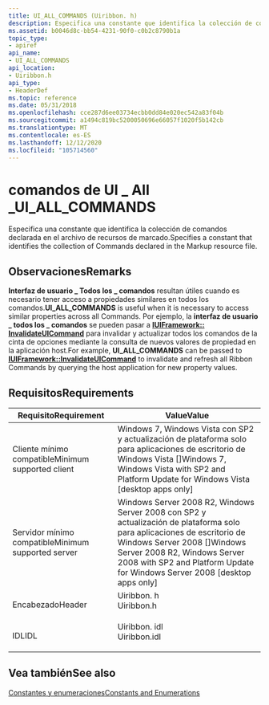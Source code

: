 ```yaml
---
title: UI_ALL_COMMANDS (Uiribbon. h)
description: Especifica una constante que identifica la colección de comandos declarada en el archivo de recursos de marcado.
ms.assetid: b0046d8c-bb54-4231-90f0-c0b2c8790b1a
topic_type:
- apiref
api_name:
- UI_ALL_COMMANDS
api_location:
- Uiribbon.h
api_type:
- HeaderDef
ms.topic: reference
ms.date: 05/31/2018
ms.openlocfilehash: cce287d6ee03734ecbb0dd84e020ec542a83f04b
ms.sourcegitcommit: a1494c819bc5200050696e66057f1020f5b142cb
ms.translationtype: MT
ms.contentlocale: es-ES
ms.lasthandoff: 12/12/2020
ms.locfileid: "105714560"
---
```

# <a name="ui_all_commands"></a><span data-ttu-id="fb69a-103">comandos de UI \_ All \_</span><span class="sxs-lookup"><span data-stu-id="fb69a-103">UI\_ALL\_COMMANDS</span></span>

<span data-ttu-id="fb69a-104">Especifica una constante que identifica la colección de comandos declarada en el archivo de recursos de marcado.</span><span class="sxs-lookup"><span data-stu-id="fb69a-104">Specifies a constant that identifies the collection of Commands declared in the Markup resource file.</span></span>

## <a name="remarks"></a><span data-ttu-id="fb69a-105">Observaciones</span><span class="sxs-lookup"><span data-stu-id="fb69a-105">Remarks</span></span>

<span data-ttu-id="fb69a-106">**Interfaz de usuario \_ Todos los \_ comandos** resultan útiles cuando es necesario tener acceso a propiedades similares en todos los comandos.</span><span class="sxs-lookup"><span data-stu-id="fb69a-106">**UI\_ALL\_COMMANDS** is useful when it is necessary to access similar properties across all Commands.</span></span> <span data-ttu-id="fb69a-107">Por ejemplo, la **interfaz de usuario \_ todos los \_ comandos** se pueden pasar a [**IUIFramework:: InvalidateUICommand**](/windows/desktop/api/uiribbon/nf-uiribbon-iuiframework-invalidateuicommand) para invalidar y actualizar todos los comandos de la cinta de opciones mediante la consulta de nuevos valores de propiedad en la aplicación host.</span><span class="sxs-lookup"><span data-stu-id="fb69a-107">For example, **UI\_ALL\_COMMANDS** can be passed to [**IUIFramework::InvalidateUICommand**](/windows/desktop/api/uiribbon/nf-uiribbon-iuiframework-invalidateuicommand) to invalidate and refresh all Ribbon Commands by querying the host application for new property values.</span></span>

## <a name="requirements"></a><span data-ttu-id="fb69a-108">Requisitos</span><span class="sxs-lookup"><span data-stu-id="fb69a-108">Requirements</span></span>



| <span data-ttu-id="fb69a-109">Requisito</span><span class="sxs-lookup"><span data-stu-id="fb69a-109">Requirement</span></span> | <span data-ttu-id="fb69a-110">Value</span><span class="sxs-lookup"><span data-stu-id="fb69a-110">Value</span></span> |
|-------------------------------------|-----------------------------------------------------------------------------------------------------------------------------------|
| <span data-ttu-id="fb69a-111">Cliente mínimo compatible</span><span class="sxs-lookup"><span data-stu-id="fb69a-111">Minimum supported client</span></span><br/> | <span data-ttu-id="fb69a-112">Windows 7, Windows Vista con SP2 y actualización de plataforma solo para aplicaciones de escritorio de Windows Vista \[\]</span><span class="sxs-lookup"><span data-stu-id="fb69a-112">Windows 7, Windows Vista with SP2 and Platform Update for Windows Vista \[desktop apps only\]</span></span><br/>                          |
| <span data-ttu-id="fb69a-113">Servidor mínimo compatible</span><span class="sxs-lookup"><span data-stu-id="fb69a-113">Minimum supported server</span></span><br/> | <span data-ttu-id="fb69a-114">Windows Server 2008 R2, Windows Server 2008 con SP2 y actualización de plataforma solo para aplicaciones de escritorio de Windows Server 2008 \[\]</span><span class="sxs-lookup"><span data-stu-id="fb69a-114">Windows Server 2008 R2, Windows Server 2008 with SP2 and Platform Update for Windows Server 2008 \[desktop apps only\]</span></span><br/> |
| <span data-ttu-id="fb69a-115">Encabezado</span><span class="sxs-lookup"><span data-stu-id="fb69a-115">Header</span></span><br/>                   | <dl> <span data-ttu-id="fb69a-116"><dt>Uiribbon. h</dt></span><span class="sxs-lookup"><span data-stu-id="fb69a-116"><dt>Uiribbon.h</dt></span></span> </dl>                                             |
| <span data-ttu-id="fb69a-117">IDL</span><span class="sxs-lookup"><span data-stu-id="fb69a-117">IDL</span></span><br/>                      | <dl> <span data-ttu-id="fb69a-118"><dt>Uiribbon. idl</dt></span><span class="sxs-lookup"><span data-stu-id="fb69a-118"><dt>Uiribbon.idl</dt></span></span> </dl>                                           |



## <a name="see-also"></a><span data-ttu-id="fb69a-119">Vea también</span><span class="sxs-lookup"><span data-stu-id="fb69a-119">See also</span></span>

<dl> <dt>

[<span data-ttu-id="fb69a-120">Constantes y enumeraciones</span><span class="sxs-lookup"><span data-stu-id="fb69a-120">Constants and Enumerations</span></span>](windowsribbon-reference-enumerations.md)
</dt> </dl>

 

